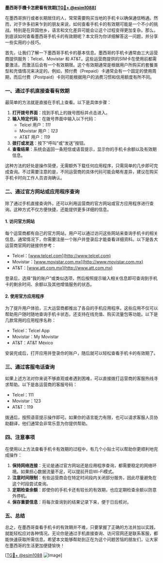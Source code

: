 **墨西哥手機卡怎麽看有效期[[TG💪+ @esim1088](https://t.me/s/esim1088)]**

在墨西哥旅行或者长期居住的人，常常需要购买当地的手机卡以确保通信畅通。然而，对于许多初来乍到的朋友来说，如何查看手机卡的有效期可能是一个不小的挑战。特别是在异国他乡，语言和文化差异可能会让这个过程变得更加复杂。那么，到底该如何查看墨西哥手机卡的有效期呢？本文将为你详细解答这一问题，并分享一些实用的小技巧。

首先，让我们了解一下墨西哥手机卡的基本信息。墨西哥的手机卡通常由三大运营商提供服务：Telcel、Movistar 和 AT&T。这些运营商提供的SIM卡在使用前都需要激活，而激活后会有一个有效期限。这个有效期通常是根据用户所购买的套餐类型和充值情况来决定的。例如，预付费（Prepaid）卡通常会有一个固定的使用周期，而后付费（Postpaid）卡则可能根据用户的消费习惯和信用额度有所不同。

### **一、通过手机直接查看有效期**

最简单的方法就是直接在手机上查看。以下是具体步骤：

1. **打开拨号界面**：找到手机上的拨号图标并点击进入。
2. **输入特定代码**：在拨号界面中输入以下代码：
   - Telcel 用户：*111*
   - Movistar 用户：*123*
   - AT&T 用户：*119*
3. **拨打或发送**：按下“呼叫”或“发送”按钮。
4. **查看结果**：系统会返回一条短信或语音提示，显示你的手机卡余额以及有效期信息。

这种方法的好处是操作简便，无需额外下载任何应用程序，只需简单的几步即可完成查询。不过需要注意的是，不同运营商的具体代码可能会略有差异，建议在购买手机卡时向工作人员咨询确认。

### **二、通过官方网站或应用程序查询**

除了通过手机直接查询外，还可以利用运营商的官方网站或官方应用程序进行查询。这种方式不仅方便快捷，还能提供更多详细的信息。

#### **1. 访问官方网站**
每个运营商都有自己的官方网站，用户可以通过访问这些网站来查询手机卡的相关信息。通常情况下，你需要注册一个账户并登录后才能查看详细资料。以下是各大运营商官网的链接供参考：
- Telcel：[www.telcel.com](http://www.telcel.com)
- Movistar：[www.movistar.com.mx](http://www.movistar.com.mx)
- AT&T：[www.att.com.mx](http://www.att.com.mx)

登录后，选择“我的账户”或类似选项，然后按照提示输入相关信息即可查询到手机卡的剩余时间、余额以及其他增值服务的状态。

#### **2. 使用官方应用程序**
为了提升用户体验，三大运营商都推出了各自的手机应用程序。这些应用不仅可以帮助用户随时随地查询手机卡状态，还支持在线充值、购买流量包等功能。以下是几款常用的应用程序名称：
- Telcel：Telcel App
- Movistar：My Movistar
- AT&T：AT&T México

安装完成后，打开应用并登录你的账户，随后就可以轻松查看手机卡的有效期了。

### **三、通过客服电话查询**

如果上述方法对你来说不够直观或者遇到困难，可以直接拨打运营商的客服热线寻求帮助。以下是各运营商的客服号码：
- Telcel：111
- Movistar：123
- AT&T：119

拨通后，按照语音提示操作即可。如果你的语言能力有限，也可以请求客服人员协助翻译，他们通常会非常乐意为你提供帮助。

### **四、注意事项**

在使用以上方法查看手机卡有效期的过程中，有几个小贴士可以帮助你更顺利地完成操作：

1. **保持网络连接**：无论是通过官方网站还是应用程序查询，都需要稳定的网络环境。如果担心数据流量不足，可以提前开启Wi-Fi模式。
2. **注意时间限制**：有些运营商会在特定时间段内关闭部分服务，因此尽量避免在这个时段尝试查询。
3. **定期检查余额**：即使你的手机卡还有较长的有效期，也应定期检查余额以防意外停机。
4. **保存重要信息**：将每次查询到的结果记录下来，便于日后核对。

### **五、总结**

总之，在墨西哥查看手机卡的有效期并不难，只要掌握了正确的方法并加以实践，就能轻松应对各种情况。无论你是通过手机直接查询、访问官网还是联系客服，都能快速获取所需信息。希望本文能够帮助到正在为这个问题苦恼的朋友们，让大家在墨西哥的生活更加便捷愉快！

[[TG💪+ @esim1088](https://t.me/s/esim1088) ![Image](https://i.postimg.cc/4NQfJmqS/Snipaste-2025-05-13-00-14-12.png)]